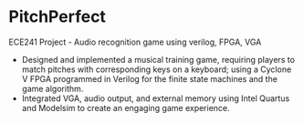 # PitchPerfect
ECE241 Project - Audio recognition game using verilog, FPGA, VGA


-	Designed and implemented a musical training game, requiring players to match pitches with corresponding keys on a keyboard; using a Cyclone V FPGA programmed in Verilog for the finite state machines and the game algorithm.
-	Integrated VGA, audio output, and external memory using Intel Quartus and Modelsim to create an engaging game experience.

